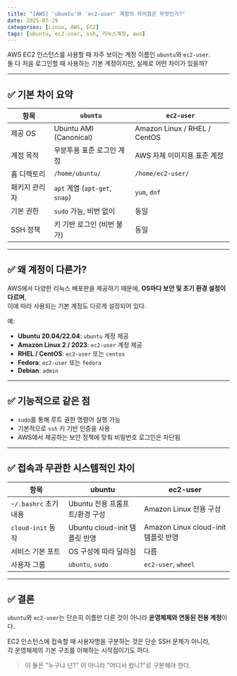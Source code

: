 ```yaml
---
title: "[AWS] 'ubuntu'와 'ec2-user' 계정의 차이점은 무엇인가?"
date: 2025-07-29
categories: [Linux, AWS, EC2]
tags: [ubuntu, ec2-user, ssh, 리눅스계정, aws]
---
```


AWS EC2 인스턴스를 사용할 때 자주 보이는 계정 이름인 `ubuntu`와 `ec2-user`.  
둘 다 처음 로그인할 때 사용하는 기본 계정이지만, 실제로 어떤 차이가 있을까?

---

## ✅ 기본 차이 요약

| 항목 | `ubuntu` | `ec2-user` |
|------|----------|------------|
| 제공 OS | Ubuntu AMI (Canonical) | Amazon Linux / RHEL / CentOS |
| 계정 목적 | 우분투용 표준 로그인 계정 | AWS 자체 이미지용 표준 계정 |
| 홈 디렉토리 | `/home/ubuntu/` | `/home/ec2-user/` |
| 패키지 관리자 | `apt` 계열 (`apt-get`, `snap`) | `yum`, `dnf` |
| 기본 권한 | `sudo` 가능, 비번 없이 | 동일 |
| SSH 정책 | 키 기반 로그인 (비번 불가) | 동일 |

---

## ✅ 왜 계정이 다른가?

AWS에서 다양한 리눅스 배포판을 제공하기 때문에, **OS마다 보안 및 초기 환경 설정이 다르며**,  
이에 따라 사용되는 기본 계정도 다르게 설정되어 있다.

예:

- **Ubuntu 20.04/22.04**: `ubuntu` 계정 제공
- **Amazon Linux 2 / 2023**: `ec2-user` 계정 제공
- **RHEL / CentOS**: `ec2-user` 또는 `centos`
- **Fedora**: `ec2-user` 또는 `fedora`
- **Debian**: `admin`

---

## ✅ 기능적으로 같은 점

- `sudo`를 통해 루트 권한 명령어 실행 가능
- 기본적으로 `ssh` 키 기반 인증을 사용
- AWS에서 제공하는 보안 정책에 맞춰 비밀번호 로그인은 차단됨

---

## ✅ 접속과 무관한 시스템적인 차이

| 항목 | ubuntu | ec2-user |
|------|--------|----------|
| `~/.bashrc` 초기 내용 | Ubuntu 전용 프롬프트/환경 구성 | Amazon Linux 전용 구성 |
| `cloud-init` 동작 | Ubuntu cloud-init 템플릿 반영 | Amazon Linux cloud-init 템플릿 반영 |
| 서비스 기본 포트 | OS 구성에 따라 달라짐 | 다름 |
| 사용자 그룹 | `ubuntu`, `sudo` | `ec2-user`, `wheel` |

---

## ✅ 결론

`ubuntu`와 `ec2-user`는 단순히 이름만 다른 것이 아니라 **운영체제와 연동된 전용 계정**이다.

EC2 인스턴스에 접속할 때 사용자명을 구분하는 것은 단순 SSH 문제가 아니라,  
각 운영체제의 기본 구조를 이해하는 시작점이기도 하다.

> 이 둘은 "누구냐 넌?" 이 아니라 "어디서 왔니?"로 구분해야 한다.
